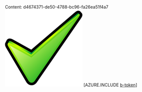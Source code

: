 Content: d4674371-de50-4788-bc96-fa26ea51f4a7![image](103170fe-77db-4ac0-aad4-c2794f247f0e.png)
[AZURE.INCLUDE [b-token](9aef4b6d-8c06-4290-8cdb-ac325a1e2d61.md)]
